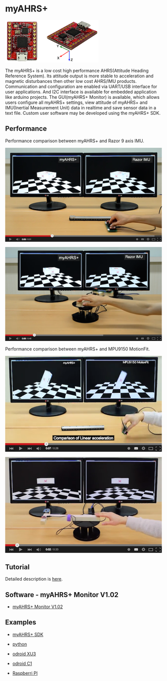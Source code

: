 myAHRS+
====================

![ScreenShot](tutorial/images/wiki_image_1.png)

The myAHRS+ is a low cost high performance AHRS(Attitude Heading Reference System). 
Its attitude output is more stable to acceleration and magnetic disturbances then other low cost AHRS/IMU products. 
Communication and configuration are enabled via UART/USB interface for user applications. And I2C interface is available for embedded application like arduino projects.
The GUI(myAHRS+ Monitor) is available, which allows users configure all myAHRS+  settings, view attitude of myAHRS+ and IMU(Inertial Measurement Unit) data in realtime and save sensor data in a text file. Custom user software may be developed using the myAHRS+ SDK.


## Performance

Performance comparison between myAHRS+ and Razor 9 axis IMU.

[![ScreenShot](tutorial/images/wiki_image_4_performance_l.png)](https://youtu.be/sj86dSod2ck)

[![ScreenShot](tutorial/images/wiki_image_4_performance_c.png)](https://youtu.be/t-1h-axxNpg)

Performance comparison between myAHRS+ and MPU9150 MotionFit.

[![ScreenShot](tutorial/images/wiki_image_4_performance_l_2.png)](https://youtu.be/FyX19cwcwTM)

[![ScreenShot](tutorial/images/wiki_image_4_performance_c_2.png)](https://youtu.be/_7LxY5eCRmY)

## Tutorial

Detailed description is [here](tutorial).

## Software - myAHRS+ Monitor V1.02
* [myAHRS+ Monitor V1.02](Software)

## Examples

* [myAHRS+ SDK](common_cpp)
* [python](common_python)

* [odroid XU3](odroid_xu3)
* [odroid C1](odroid_c1)

* [Raspberri PI](raspberry_pi)
